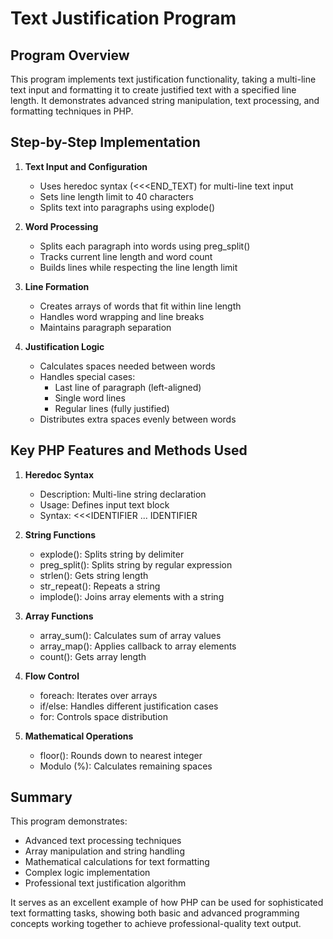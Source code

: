 # Text Justification Program

## Program Overview
This program implements text justification functionality, taking a multi-line text input and formatting it to create justified text with a specified line length. It demonstrates advanced string manipulation, text processing, and formatting techniques in PHP.

## Step-by-Step Implementation

1. **Text Input and Configuration**
   - Uses heredoc syntax (<<<END_TEXT) for multi-line text input
   - Sets line length limit to 40 characters
   - Splits text into paragraphs using explode()

2. **Word Processing**
   - Splits each paragraph into words using preg_split()
   - Tracks current line length and word count
   - Builds lines while respecting the line length limit

3. **Line Formation**
   - Creates arrays of words that fit within line length
   - Handles word wrapping and line breaks
   - Maintains paragraph separation

4. **Justification Logic**
   - Calculates spaces needed between words
   - Handles special cases:
     - Last line of paragraph (left-aligned)
     - Single word lines
     - Regular lines (fully justified)
   - Distributes extra spaces evenly between words

## Key PHP Features and Methods Used

1. **Heredoc Syntax**
   - Description: Multi-line string declaration
   - Usage: Defines input text block
   - Syntax: <<<IDENTIFIER ... IDENTIFIER

2. **String Functions**
   - explode(): Splits string by delimiter
   - preg_split(): Splits string by regular expression
   - strlen(): Gets string length
   - str_repeat(): Repeats a string
   - implode(): Joins array elements with a string

3. **Array Functions**
   - array_sum(): Calculates sum of array values
   - array_map(): Applies callback to array elements
   - count(): Gets array length

4. **Flow Control**
   - foreach: Iterates over arrays
   - if/else: Handles different justification cases
   - for: Controls space distribution

5. **Mathematical Operations**
   - floor(): Rounds down to nearest integer
   - Modulo (%): Calculates remaining spaces

## Summary
This program demonstrates:
- Advanced text processing techniques
- Array manipulation and string handling
- Mathematical calculations for text formatting
- Complex logic implementation
- Professional text justification algorithm

It serves as an excellent example of how PHP can be used for sophisticated text formatting tasks, showing both basic and advanced programming concepts working together to achieve professional-quality text output.